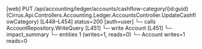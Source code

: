 [web] PUT /api/accounting/ledger/accounts/cashflow-category/{id:guid}  (Cirrus.Api.Controllers.Accounting.Ledger.AccountsController.UpdateCashflowCategory)  [L448–L454] status=200 [auth=user]
  └─ calls AccountRepository.WriteQuery [L451]
  └─ write Account [L451]
  └─ impact_summary
    └─ entities 1 (writes=1, reads=0)
      └─ Account writes=1 reads=0

